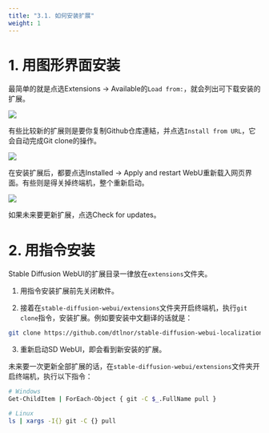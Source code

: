 ```yaml
---
title: "3.1. 如何安装扩展"
weight: 1
---
```



# 1. 用图形界面安装

最简单的就是点选Extensions → Available的`Load from:`，就会列出可下载安装的扩展。

![](../../../images/FwlfcXi.webp)

有些比较新的扩展则是要你复制Github仓库連結，并点选`Install from URL`，它会自动完成Git clone的操作。

![](../../../images/mrcehrU.webp)

在安装扩展后，都要点选Installed → Apply and restart WebU重新载入网页界面。有些则是得关掉终端机，整个重新启动。

![](../../../images/9QksXqM4.webp)

如果未来要更新扩展，点选Check for updates。


# 2. 用指令安装

Stable Diffusion WebUI的扩展目录一律放在`extensions`文件夹。

1. 用指令安装扩展前先关闭軟件。

2. 接着在`stable-diffusion-webui/extensions`文件夹开启终端机，执行`git clone`指令，安装扩展。例如要安装中文翻译的话就是：
```bash
git clone https://github.com/dtlnor/stable-diffusion-webui-localization-zh_CN.git
```

3. 重新启动SD WebUI，即会看到新安装的扩展。

未来要一次更新全部扩展的话，在`stable-diffusion-webui/extensions`文件夹开启终端机，执行以下指令：
```bash
# Windows
Get-ChildItem | ForEach-Object { git -C $_.FullName pull }

# Linux
ls | xargs -I{} git -C {} pull
```
